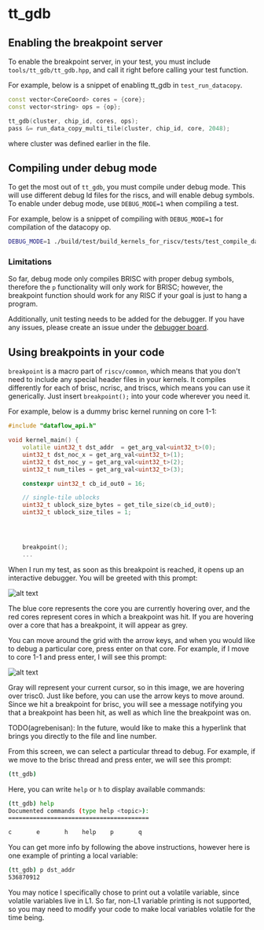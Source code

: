 # tt_gdb
## Enabling the breakpoint server
To enable the breakpoint server, in your test, you must include `tools/tt_gdb/tt_gdb.hpp`, and call it right before calling your test function.

For example, below is a snippet of enabling tt_gdb in `test_run_datacopy`.

```cpp
const vector<CoreCoord> cores = {core};
const vector<string> ops = {op};

tt_gdb(cluster, chip_id, cores, ops);
pass &= run_data_copy_multi_tile(cluster, chip_id, core, 2048);
```
where cluster was defined earlier in the file.

## Compiling under debug mode
To get the most out of `tt_gdb`, you must compile under debug mode. This will use different debug ld files for the riscs, and will enable debug symbols. To enable under debug mode, use
`DEBUG_MODE=1` when compiling a test.

For example, below is a snippet of compiling with `DEBUG_MODE=1` for compilation of the datacopy op.

```bash
DEBUG_MODE=1 ./build/test/build_kernels_for_riscv/tests/test_compile_datacopy
```

### Limitations
So far, debug mode only compiles BRISC with proper debug symbols, therefore the `p` functionality will only work for BRISC; however, the breakpoint function should work for any RISC if your goal is just to hang a program.

Additionally, unit testing needs to be added for the debugger. If you have any issues,
please create an issue under the [debugger board](https://yyz-gitlab.local.tenstorrent.com/dcapalija/fw-dma-test-2/-/boards/121?label_name[]=debugger).

## Using breakpoints in your code
`breakpoint` is a macro part of `riscv/common`, which means that you don't need to include any special header files in your kernels. It compiles differently for each of brisc, ncrisc, and triscs, which means you can use it generically. Just insert `breakpoint();` into your code wherever you need it.

For example, below is a dummy brisc kernel running on core 1-1:

```cpp
#include "dataflow_api.h"

void kernel_main() {
    volatile uint32_t dst_addr  = get_arg_val<uint32_t>(0);
    uint32_t dst_noc_x = get_arg_val<uint32_t>(1);
    uint32_t dst_noc_y = get_arg_val<uint32_t>(2);
    uint32_t num_tiles = get_arg_val<uint32_t>(3);

    constexpr uint32_t cb_id_out0 = 16;

    // single-tile ublocks
    uint32_t ublock_size_bytes = get_tile_size(cb_id_out0);
    uint32_t ublock_size_tiles = 1;




    breakpoint();
    ...
```

When I run my test, as soon as this breakpoint is reached, it opens up an interactive debugger. You will be greeted with this prompt:

![alt text](grid-debugger.png)


The blue core represents the core you are currently hovering over, and the red cores represent cores in which a breakpoint was hit. If you are hovering over a core that has a breakpoint, it will appear as grey.

You can move around the grid with the arrow keys, and when you would like to debug a particular core, press enter on that core. For example, if I move to core 1-1 and press enter, I will see this prompt:

![alt text](core-view.png)

Gray will represent your current cursor, so in this image, we are hovering over trisc0. Just like before, you can use the arrow keys to move around. Since we hit a breakpoint for brisc, you will see a message notifying you that a breakpoint has been hit, as well as which line the breakpoint was on.

TODO(agrebenisan): In the future, would like to make this a hyperlink that brings you directly to the file and line number.

From this screen, we can select a particular thread to debug. For example, if we move to the brisc thread and press enter, we will see this prompt:

```bash
(tt_gdb)
```

Here, you can write `help` or `h` to display available commands:

```bash
(tt_gdb) help
Documented commands (type help <topic>):
========================================

c       e       h    help    p       q
```

You can get more info by following the above instructions, however here is one example of printing a local variable:


```bash
(tt_gdb) p dst_addr
536870912
```

You may notice I specifically chose to print out a volatile variable, since volatile variables live in L1. So far, non-L1 variable printing is not supported, so you may need to modify your code to make local variables volatile for the time being.
